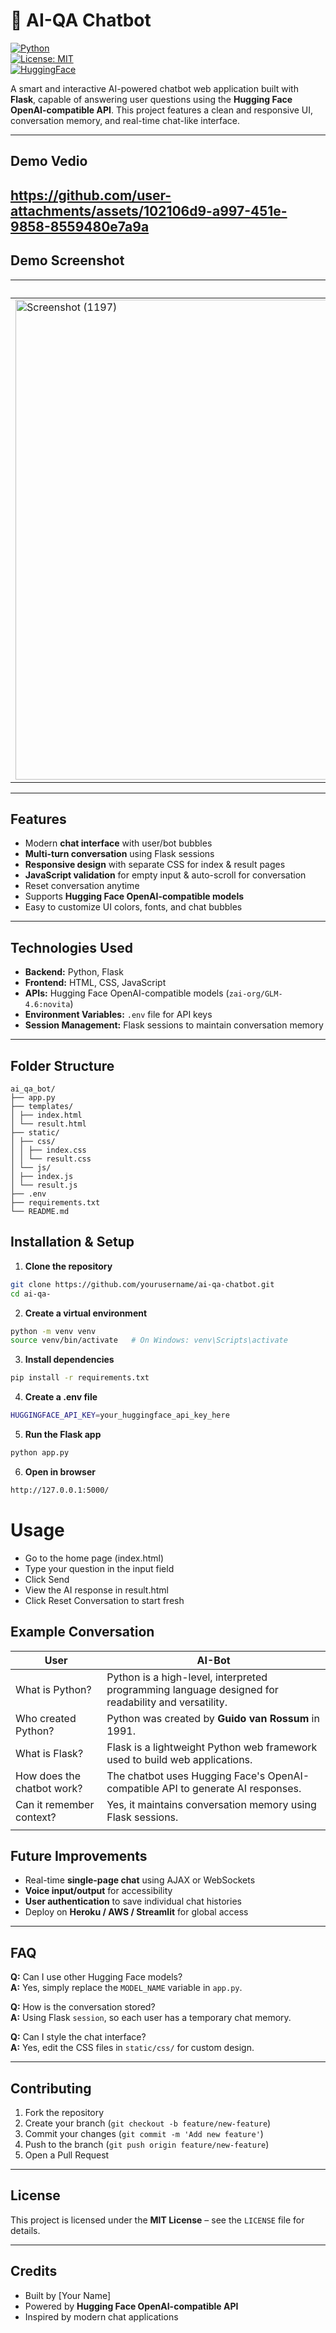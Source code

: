 # 🤖 AI-QA Chatbot

[![Python](https://img.shields.io/badge/python-3.10+-blue.svg)](https://www.python.org/)  
[![License: MIT](https://img.shields.io/badge/License-MIT-yellow.svg)](LICENSE)  
[![HuggingFace](https://img.shields.io/badge/HuggingFace-API-orange.svg)](https://huggingfaceco/)

A smart and interactive AI-powered chatbot web application built with **Flask**, capable of answering user questions using the **Hugging Face OpenAI-compatible API**. This project features a clean and responsive UI, conversation memory, and real-time chat-like interface.

---

## **Demo Vedio**
https://github.com/user-attachments/assets/102106d9-a997-451e-9858-8559480e7a9a
---

## **Demo Screenshot**
|Front Chatbot UI|Chatbot Conversation Message|
|----------------|----------------------------|
|<img width="1366" height="768" alt="Screenshot (1197)" src="https://github.com/user-attachments/assets/f3eba12c-5531-4461-b2b4-5d72c80b825c" />|<img width="1366" height="768" alt="Screenshot (1199)" src="https://github.com/user-attachments/assets/bf0bb7ec-705f-4c0b-aa8c-8d19aa865c58" />|
---

## **Features**
- Modern **chat interface** with user/bot bubbles  
- **Multi-turn conversation** using Flask sessions  
- **Responsive design** with separate CSS for index & result pages  
- **JavaScript validation** for empty input & auto-scroll for conversation  
- Reset conversation anytime  
- Supports **Hugging Face OpenAI-compatible models**  
- Easy to customize UI colors, fonts, and chat bubbles
---

## **Technologies Used**
- **Backend:** Python, Flask
- **Frontend:** HTML, CSS, JavaScript
- **APIs:** Hugging Face OpenAI-compatible models (`zai-org/GLM-4.6:novita`)
- **Environment Variables:** `.env` file for API keys
- **Session Management:** Flask sessions to maintain conversation memory

---

## **Folder Structure**
```
ai_qa_bot/
├── app.py
├── templates/
│ ├── index.html
│ └── result.html
├── static/
│ ├── css/
│ │ ├── index.css
│ │ └── result.css
│ └── js/
│ ├── index.js
│ └── result.js
├── .env
├── requirements.txt
└── README.md
```

## **Installation & Setup**

1. **Clone the repository**
```bash
git clone https://github.com/yourusername/ai-qa-chatbot.git
cd ai-qa-
```

2. **Create a virtual environment**
```bash
python -m venv venv
source venv/bin/activate   # On Windows: venv\Scripts\activate
```

3. **Install dependencies**
```bash
pip install -r requirements.txt
```

4. **Create a .env file**
```bash
HUGGINGFACE_API_KEY=your_huggingface_api_key_here
```

5. **Run the Flask app**
```bash
python app.py
```

6. **Open in browser**
```bash
http://127.0.0.1:5000/
```

# Usage
- Go to the home page (index.html)
- Type your question in the input field
- Click Send
- View the AI response in result.html
- Click Reset Conversation to start fresh

## Example Conversation

| User                     | AI-Bot                                                                 |
|--------------------------|------------------------------------------------------------------------|
| What is Python?          | Python is a high-level, interpreted programming language designed for readability and versatility. |
| Who created Python?      | Python was created by **Guido van Rossum** in 1991.                   |
| What is Flask?           | Flask is a lightweight Python web framework used to build web applications. |
| How does the chatbot work?| The chatbot uses Hugging Face's OpenAI-compatible API to generate AI responses. |
| Can it remember context? | Yes, it maintains conversation memory using Flask sessions.            |
                  |

## Future Improvements
- Real-time **single-page chat** using AJAX or WebSockets
- **Voice input/output** for accessibility
- **User authentication** to save individual chat histories
- Deploy on **Heroku / AWS / Streamlit** for global access

---

## FAQ

**Q:** Can I use other Hugging Face models?  
**A:** Yes, simply replace the `MODEL_NAME` variable in `app.py`.

**Q:** How is the conversation stored?  
**A:** Using Flask `session`, so each user has a temporary chat memory.

**Q:** Can I style the chat interface?  
**A:** Yes, edit the CSS files in `static/css/` for custom design.

---

## Contributing
1. Fork the repository  
2. Create your branch (`git checkout -b feature/new-feature`)  
3. Commit your changes (`git commit -m 'Add new feature'`)  
4. Push to the branch (`git push origin feature/new-feature`)  
5. Open a Pull Request

---

## License
This project is licensed under the **MIT License** – see the `LICENSE` file for details.

---

## Credits
- Built by [Your Name]  
- Powered by **Hugging Face OpenAI-compatible API**  
- Inspired by modern chat applications





